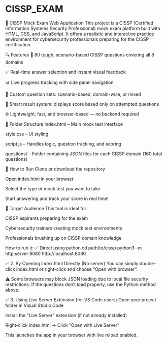 # CISSP_EXAM

📘 CISSP Mock Exam Web Application
This project is a CISSP (Certified Information Systems Security Professional) mock exam platform built with HTML, CSS, and JavaScript. It offers a realistic and interactive practice environment for cybersecurity professionals preparing for the CISSP certification.

🔍 Features
🧠 80 tough, scenario-based CISSP questions covering all 8 domains

✅ Real-time answer selection and instant visual feedback

📊 Live progress tracking with side panel navigation

🧾 Custom question sets: scenario-based, domain-wise, or mixed

📝 Smart result system: displays score based only on attempted questions

🌐 Lightweight, fast, and browser-based — no backend required

📂 Folder Structure
index.html – Main mock test interface

style.css – UI styling

script.js – Handles logic, question tracking, and scoring

questions/ – Folder containing JSON files for each CISSP domain (160 total questions)

🚀 How to Run
Clone or download the repository

Open index.html in your browser

Select the type of mock test you want to take

Start answering and track your score in real time!

🎯 Target Audience
This tool is ideal for:

CISSP aspirants preparing for the exam

Cybersecurity trainers creating mock test environments

Professionals brushing up on CISSP domain knowledge


How to run it:
✅ Direct using python
cd path/to/cissp
python3 -m http.server 8080
http://localhost:8080

✅ 2. By Opening index.html Directly (No server)
You can simply double-click index.html or right-click and choose “Open with browser”.

⚠️ Some browsers may block JSON loading due to local file security restrictions. If the questions don’t load properly, use the Python method above.

✅ 3. Using Live Server Extension (for VS Code users)
Open your project folder in Visual Studio Code

Install the "Live Server" extension (if not already installed)

Right-click index.html → Click "Open with Live Server"

This launches the app in your browser with live reload enabled.
